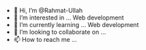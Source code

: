 - 👋 Hi, I’m @Rahmat-Ullah
- 👀 I’m interested in ... Web development
- 🌱 I’m currently learning ... Web development
- 💞️ I’m looking to collaborate on ...
- 📫 How to reach me ...

<!---
Rahmat-Ullah/Rahmat-Ullah is a ✨ special ✨ repository because its `README.md` (this file) appears on your GitHub profile.
You can click the Preview link to take a look at your changes.
--->
